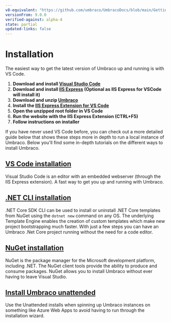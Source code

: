 ```yaml
---
v8-equivalent: "https://github.com/umbraco/UmbracoDocs/blob/main/Getting-Started/Setup/Install/index.md"
versionFrom: 9.0.0
verified-against: alpha-4
state: partial
updated-links: false
---
```


# Installation

The easiest way to get the latest version of Umbraco up and running is with VS Code.

1. **Download and install [Visual Studio Code](https://code.visualstudio.com/)**
1. **Download and install [IIS Express](https://www.microsoft.com/en-us/download/details.aspx?id=48264) (Optional as IIS Express for VSCode will install it)**
1. **Download and unzip [Umbraco](https://our.umbraco.com/download)**
1. **Install the [IIS Express Extension for VS Code](https://marketplace.visualstudio.com/items?itemName=warren-buckley.iis-express)**
1. **Open the unzipped root folder in VS Code**
1. **Run the website with the IIS Express Extension (CTRL+F5)**
1. **Follow instructions on installer**

If you have never used VS Code before, you can check out a more detailed guide below that shows these steps more in depth to run a local instance of Umbraco.
Below you'll find some in-depth tutorials on the different ways to install Umbraco.

## [VS Code installation](install-umbraco-with-vs-code.md)

Visual Studio Code is an editor with an embedded webserver (through the IIS Express extension). A fast way to get you up and running with Umbraco.

## [.NET CLI installation](install-umbraco-with-templates.md)
.NET Core SDK CLI can be used to install or uninstall .NET Core templates from NuGet using the `dotnet new` command on any OS. The underlying Template Engine enables the creation of custom templates which make new project bootstrapping much faster. With just a few steps you can have an Umbraco .Net Core project running without the need for a code editor.

## [NuGet installation](install-umbraco-with-nuget.md)

NuGet is the package manager for the Microsoft development platform, including .NET. The NuGet client tools provide the ability to produce and consume packages. NuGet allows you to install Umbraco without ever having to leave Visual Studio.

## [Install Umbraco unattended](Unattended-Install.md)

Use the Unattended installs when spinning up Umbraco instances on something like Azure Web Apps to avoid having to run through the installation wizard.
